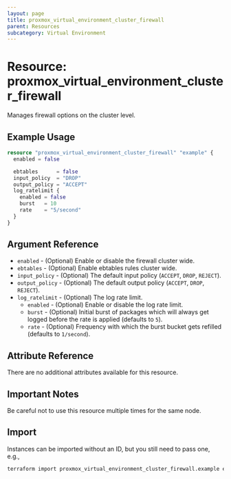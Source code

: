 ```yaml
---
layout: page
title: proxmox_virtual_environment_cluster_firewall
parent: Resources
subcategory: Virtual Environment
---
```


# Resource: proxmox_virtual_environment_cluster_firewall

Manages firewall options on the cluster level.

## Example Usage

```terraform
resource "proxmox_virtual_environment_cluster_firewall" "example" {
  enabled = false

  ebtables      = false
  input_policy  = "DROP"
  output_policy = "ACCEPT"
  log_ratelimit {
    enabled = false
    burst   = 10
    rate    = "5/second"
  }
}
```

## Argument Reference

- `enabled` - (Optional) Enable or disable the firewall cluster wide.
- `ebtables` - (Optional) Enable ebtables rules cluster wide.
- `input_policy` - (Optional) The default input policy (`ACCEPT`, `DROP`, `REJECT`).
- `output_policy` - (Optional) The default output policy (`ACCEPT`, `DROP`, `REJECT`).
- `log_ratelimit` - (Optional) The log rate limit.
  - `enabled` - (Optional) Enable or disable the log rate limit.
  - `burst` - (Optional) Initial burst of packages which will always get
      logged before the rate is applied (defaults to `5`).
  - `rate` - (Optional) Frequency with which the burst bucket gets refilled (defaults to `1/second`).

## Attribute Reference

There are no additional attributes available for this resource.

## Important Notes

Be careful not to use this resource multiple times for the same node.

## Import

Instances can be imported without an ID, but you still need to pass one, e.g.,

```bash
terraform import proxmox_virtual_environment_cluster_firewall.example example
```
